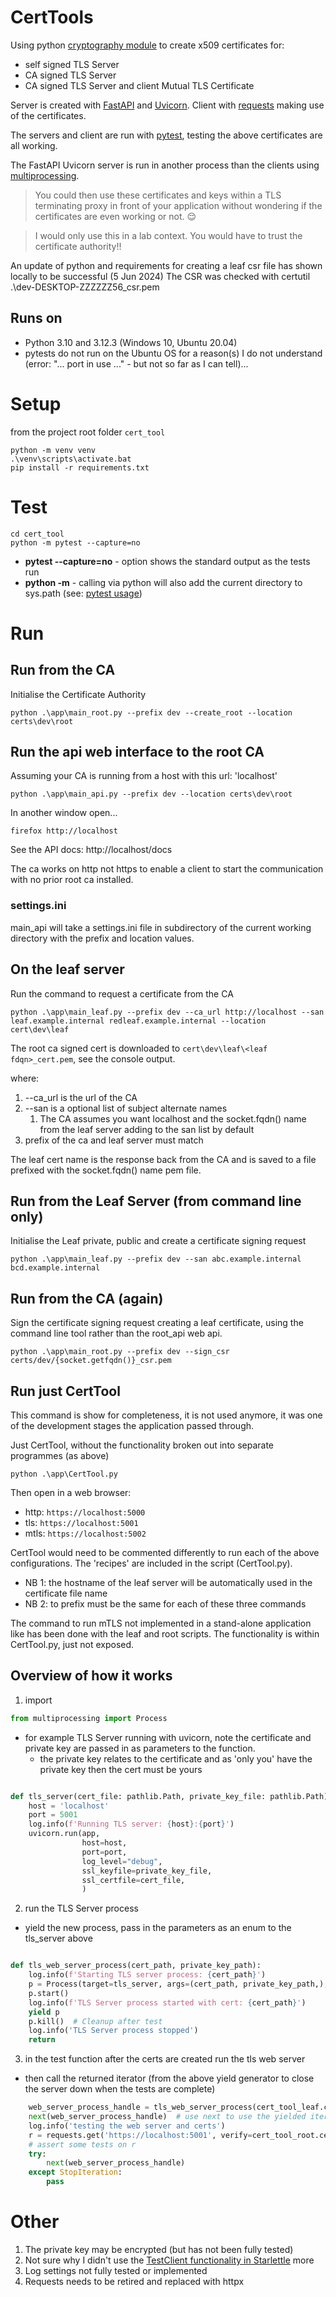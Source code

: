 # CertTools
Using python [cryptography module](https://pypi.org/project/cryptography/) to create x509 certificates for:
- self signed TLS Server
- CA signed TLS Server
- CA signed TLS Server and client Mutual TLS Certificate

Server is created with [FastAPI](https://fastapi.tiangolo.com/) and [Uvicorn](https://www.uvicorn.org/).
Client with [requests](https://docs.python-requests.org/en/latest/) making use of the certificates.

The servers and client are run with [pytest](https://docs.pytest.org/), testing the above certificates are all working. 

The FastAPI Uvicorn server is run in another process than the clients using [multiprocessing](https://docs.python.org/3/library/multiprocessing.html).

> You could then use these certificates and keys within a TLS terminating proxy in front of your application without 
> wondering if the certificates are even working or not. :relieved:

> I would only use this in a lab context. You would have to trust the certificate authority!!

An update of python and requirements for creating a leaf csr file has shown locally to be successful (5 Jun 2024)
The CSR was checked with  certutil .\dev-DESKTOP-ZZZZZZ56_csr.pem


## Runs on

- Python 3.10 and 3.12.3 (Windows 10, Ubuntu 20.04)
- pytests do not run on the Ubuntu OS for a reason(s) I do not understand (error: "... port in use ..." - but not so 
far as I can tell)...

# Setup

from the project root folder ```cert_tool```
```commandline
python -m venv venv
.\venv\scripts\activate.bat
pip install -r requirements.txt
```

# Test

```commandline
cd cert_tool
python -m pytest --capture=no
```

- **pytest --capture=no**  - option shows the standard output as the tests run
- **python -m**            - calling via python will also add the current directory to sys.path (see: [pytest usage](https://www.pytest.org/en/7.1.x/how-to/usage.html#usage)) 

# Run

## Run from the CA

Initialise the Certificate Authority

```commandline
python .\app\main_root.py --prefix dev --create_root --location certs\dev\root
```

## Run the api web interface to the root CA

Assuming your CA is running from a host with this url: 'localhost'

```commandline
python .\app\main_api.py --prefix dev --location certs\dev\root
```
In another window open...
```commandline
firefox http://localhost
```

See the API docs: http://localhost/docs

The ca works on http not https to enable a client to start the communication with no prior root ca installed.

### settings.ini
main_api will take a settings.ini file in subdirectory of the current working directory with the prefix and location values.

## On the leaf server

Run the command to request a certificate from the CA
```commandline
python .\app\main_leaf.py --prefix dev --ca_url http://localhost --san leaf.example.internal redleaf.example.internal --location cert\dev\leaf
```

The root ca signed cert is downloaded to ```cert\dev\leaf\<leaf fdqn>_cert.pem```, see the console output.

where:
1) --ca_url is the url of the CA
2) --san is a optional list of subject alternate names
   1) The CA assumes you want localhost and the socket.fqdn() name from the leaf server adding to the san list by default
3) prefix of the ca and leaf server must match

The leaf cert name is the response back from the CA and is saved to a file prefixed with the socket.fqdn() name pem file.

## Run from the Leaf Server (from command line only)

Initialise the Leaf private, public and create a certificate signing request

```commandline
python .\app\main_leaf.py --prefix dev --san abc.example.internal bcd.example.internal
```

## Run from the CA (again)

Sign the certificate signing request creating a leaf certificate, using the command line tool rather than the root_api
web api.

```commandline
python .\app\main_root.py --prefix dev --sign_csr certs/dev/{socket.getfqdn()}_csr.pem
```

## Run just CertTool

This command is show for completeness, it is not used anymore, it was one of the development stages the application 
passed through.

Just CertTool, without the functionality broken out into separate programmes (as above)

```commandline
python .\app\CertTool.py
```

Then open in a web browser: 

- http:      ```https://localhost:5000```
- tls:       ```https://localhost:5001```
- mtls:      ```https://localhost:5002```

CertTool would need to be commented differently to run each of the above configurations. The 'recipes' are included 
in the script (CertTool.py). 

- NB 1: the hostname of the leaf server will be automatically used in the certificate file name
- NB 2: to prefix must be the same for each of these three commands

The command to run mTLS not implemented in a stand-alone application like has been done with the leaf and root scripts.
The functionality is within CertTool.py, just not exposed.

## Overview of how it works

1. import
```python
from multiprocessing import Process
```
- for example TLS Server running with uvicorn, note the certificate and private key are passed in as parameters to the function. 
  - the private key relates to the certificate and as 'only you' have the private key then the cert must be yours
```python

def tls_server(cert_file: pathlib.Path, private_key_file: pathlib.Path):
    host = 'localhost'
    port = 5001
    log.info(f'Running TLS server: {host}:{port}')
    uvicorn.run(app,
                host=host,
                port=port,
                log_level="debug",
                ssl_keyfile=private_key_file,
                ssl_certfile=cert_file,
                )
```
2. run the TLS Server process 
  - yield the new process, pass in the parameters as an enum to the tls_server above
```python

def tls_web_server_process(cert_path, private_key_path):
    log.info(f'Starting TLS server process: {cert_path}')
    p = Process(target=tls_server, args=(cert_path, private_key_path,), daemon=True)
    p.start()
    log.info(f'TLS Server process started with cert: {cert_path}')
    yield p
    p.kill()  # Cleanup after test
    log.info('TLS Server process stopped')
    return
```
3. in the test function after the certs are created run the tls web server
  - then call the returned iterator (from the above yield generator to close the server down when the tests are complete)
```python
    web_server_process_handle = tls_web_server_process(cert_tool_leaf.cert_file, cert_tool_leaf.private_key_file)
    next(web_server_process_handle)  # use next to use the yielded iterator
    log.info('testing the web server and certs')
    r = requests.get('https://localhost:5001', verify=cert_tool_root.cert_file, )
    # assert some tests on r
    try:
        next(web_server_process_handle)
    except StopIteration:
        pass
```

# Other

1) The private key may be encrypted (but has not been fully tested)
2) Not sure why I didn't use the [TestClient functionality in Starlettle](https://www.starlette.io/testclient/) more
3) Log settings not fully tested or implemented
4) Requests needs to be retired and replaced with httpx
